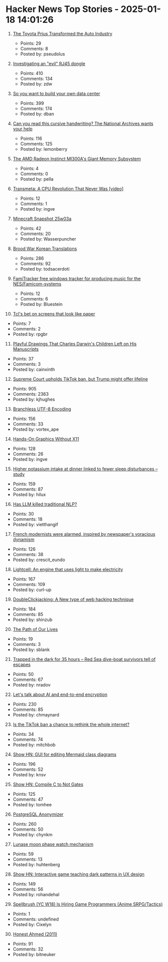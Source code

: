 # Hacker News Top Stories - 2025-01-18 14:01:26

1. [The Toyota Prius Transformed the Auto Industry](https://spectrum.ieee.org/toyota-prius-transformed-auto-industry)
   - Points: 29
   - Comments: 8
   - Posted by: pseudolus

2. [Investigating an "evil" RJ45 dongle](https://lcamtuf.substack.com/p/investigating-an-evil-rj45-dongle)
   - Points: 410
   - Comments: 134
   - Posted by: zdw

3. [So you want to build your own data center](https://blog.railway.com/p/data-center-build-part-one)
   - Points: 399
   - Comments: 174
   - Posted by: dban

4. [Can you read this cursive handwriting? The National Archives wants your help](https://www.smithsonianmag.com/smart-news/can-you-read-this-cursive-handwriting-the-national-archives-wants-your-help-180985833/)
   - Points: 116
   - Comments: 125
   - Posted by: lemonberry

5. [The AMD Radeon Instinct MI300A's Giant Memory Subsystem](https://chipsandcheese.com/p/inside-the-amd-radeon-instinct-mi300as)
   - Points: 4
   - Comments: 0
   - Posted by: pella

6. [Transmeta: A CPU Revolution That Never Was [video]](https://www.youtube.com/watch?v=U2aQTJDJwd8)
   - Points: 12
   - Comments: 1
   - Posted by: ingve

7. [Minecraft Snapshot 25w03a](https://www.minecraft.net/en-us/article/minecraft-snapshot-25w03a)
   - Points: 42
   - Comments: 20
   - Posted by: Wasserpuncher

8. [Brood War Korean Translations](https://blog.sourcedive.net/brood-war-korean-translations/)
   - Points: 286
   - Comments: 92
   - Posted by: todsacerdoti

9. [FamiTracker free windows tracker for producing music for the NES/Famicom-systems](http://famitracker.com/)
   - Points: 12
   - Comments: 6
   - Posted by: Bluestein

10. [Tcl's bet on screens that look like paper](https://notes.ghed.in/posts/2025/tcl-nxtpaper-screen-tech/)
   - Points: 7
   - Comments: 2
   - Posted by: rpgbr

11. [Playful Drawings That Charles Darwin's Children Left on His Manuscripts](https://www.openculture.com/2025/01/discover-the-playful-drawings-that-charles-darwins-children-left-on-his-manuscripts.html)
   - Points: 37
   - Comments: 3
   - Posted by: cainxinth

12. [Supreme Court upholds TikTok ban, but Trump might offer lifeline](https://www.cnbc.com/2025/01/17/supreme-court-rules-to-uphold-tiktok-ban.html)
   - Points: 905
   - Comments: 2363
   - Posted by: kjhughes

13. [Branchless UTF-8 Encoding](https://cceckman.com/writing/branchless-utf8-encoding/)
   - Points: 156
   - Comments: 33
   - Posted by: vortex_ape

14. [Hands-On Graphics Without X11](https://blogsystem5.substack.com/p/netbsd-graphics-wo-x11)
   - Points: 128
   - Comments: 26
   - Posted by: ingve

15. [Higher potassium intake at dinner linked to fewer sleep disturbances – study](https://www.nutraingredients-asia.com/Article/2025/01/07/higher-potassium-intake-at-dinner-linked-to-fewer-sleep-disturbances/)
   - Points: 159
   - Comments: 87
   - Posted by: hilux

16. [Has LLM killed traditional NLP?](https://medium.com/altitudehq/is-traditional-nlp-dead-05544ae7d756)
   - Points: 30
   - Comments: 18
   - Posted by: vietthangif

17. [French modernists were alarmed, inspired by newspaper's voracious dynamism](https://aeon.co/essays/the-french-modernists-loathed-and-loved-the-mass-media-of-their-day)
   - Points: 126
   - Comments: 38
   - Posted by: crescit_eundo

18. [Lightcell: An engine that uses light to make electricity](https://www.lightcellenergy.com/)
   - Points: 167
   - Comments: 109
   - Posted by: curl-up

19. [DoubleClickjacking: A New type of web hacking technique](https://www.paulosyibelo.com/2024/12/doubleclickjacking-what.html)
   - Points: 184
   - Comments: 85
   - Posted by: shinzub

20. [The Path of Our Lives](https://steveblank.com/2014/07/08/the-path-of-our-lives/)
   - Points: 19
   - Comments: 3
   - Posted by: sblank

21. [Trapped in the dark for 35 hours – Red Sea dive-boat survivors tell of escapes](https://www.bbc.com/news/articles/cp3z0k72yw3o)
   - Points: 50
   - Comments: 67
   - Posted by: nradov

22. [Let's talk about AI and end-to-end encryption](https://blog.cryptographyengineering.com/2025/01/17/lets-talk-about-ai-and-end-to-end-encryption/)
   - Points: 230
   - Comments: 85
   - Posted by: chmaynard

23. [Is the TikTok ban a chance to rethink the whole internet?](https://www.newyorker.com/news/annals-of-communications/is-the-tiktok-ban-a-chance-to-rethink-the-whole-internet)
   - Points: 34
   - Comments: 74
   - Posted by: mitchbob

24. [Show HN: GUI for editing Mermaid class diagrams](https://docs.mermaidchart.com/blog/posts/gui-for-editing-mermaid-class-diagrams)
   - Points: 196
   - Comments: 52
   - Posted by: knsv

25. [Show HN: Compile C to Not Gates](https://github.com/tomhea/c2fj)
   - Points: 125
   - Comments: 47
   - Posted by: tomhee

26. [PostgreSQL Anonymizer](https://postgresql-anonymizer.readthedocs.io/en/stable/)
   - Points: 260
   - Comments: 50
   - Posted by: chynkm

27. [Lunase moon phase watch mechanism](https://genuineideas.com/ArticlesIndex/phase.html)
   - Points: 59
   - Comments: 13
   - Posted by: huhtenberg

28. [Show HN: Interactive game teaching dark patterns in UX design](https://games.productartistry.com/games/dark-patterns)
   - Points: 149
   - Comments: 56
   - Posted by: rohandehal

29. [Spellbrush (YC W18) Is Hiring Game Programmers (Anime SRPG/Tactics)](undefined)
   - Points: 1
   - Comments: undefined
   - Posted by: Cixelyn

30. [Honest Ahmed (2011)](https://bugzilla.mozilla.org/show_bug.cgi?id=647959)
   - Points: 91
   - Comments: 32
   - Posted by: bitneuker

